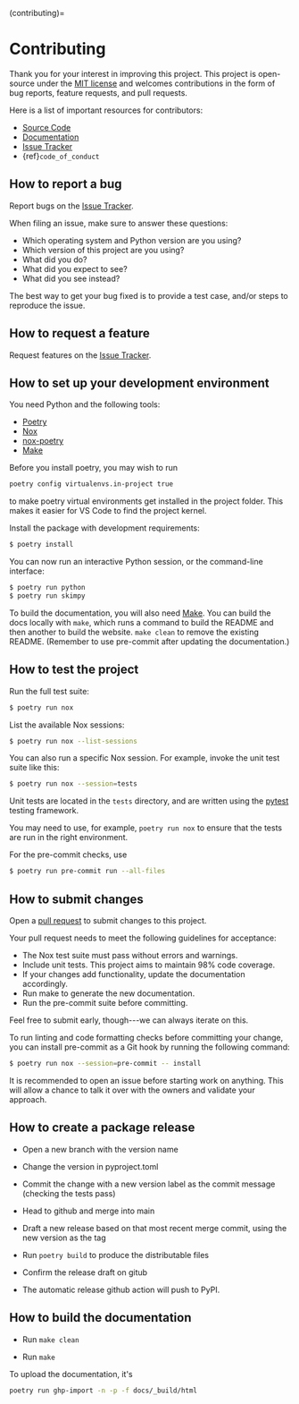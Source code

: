 (contributing)=
# Contributing

Thank you for your interest in improving this project. This project is
open-source under the [MIT license](https://opensource.org/licenses/MIT)
and welcomes contributions in the form of bug reports, feature requests,
and pull requests.

Here is a list of important resources for contributors:

- [Source Code](https://github.com/aeturrell/skimpy)
- [Documentation](https://aeturrell.github.io/skimpy/)
- [Issue Tracker](https://github.com/aeturrell/skimpy/issues)
- {ref}`code_of_conduct`

## How to report a bug

Report bugs on the [Issue
Tracker](https://github.com/aeturrell/skimpy/issues).

When filing an issue, make sure to answer these questions:

- Which operating system and Python version are you using?
- Which version of this project are you using?
- What did you do?
- What did you expect to see?
- What did you see instead?

The best way to get your bug fixed is to provide a test case, and/or
steps to reproduce the issue.

## How to request a feature

Request features on the [Issue
Tracker](https://github.com/aeturrell/skimpy/issues).

## How to set up your development environment

You need Python and the following tools:

- [Poetry](https://python-poetry.org/)
- [Nox](https://nox.thea.codes/)
- [nox-poetry](https://nox-poetry.readthedocs.io/)
- [Make](https://www.gnu.org/software/make/)

Before you install poetry, you may wish to run

```bash
poetry config virtualenvs.in-project true
```

to make poetry virtual environments get installed in the project folder. This makes it easier for VS Code to find the project kernel.

Install the package with development requirements:

```bash
$ poetry install
```

You can now run an interactive Python session, or the command-line
interface:

```bash
$ poetry run python
$ poetry run skimpy
```

To build the documentation, you will also need [Make](https://www.gnu.org/software/make/). You can build the docs locally with `make`, which runs a command to build the README and then another to build the website. `make clean` to remove the existing README. (Remember to use pre-commit after updating the documentation.)

## How to test the project

Run the full test suite:

```bash
$ poetry run nox
```

List the available Nox sessions:

```bash
$ poetry run nox --list-sessions
```

You can also run a specific Nox session. For example, invoke the unit
test suite like this:

```bash
$ poetry run nox --session=tests
```

Unit tests are located in the `tests` directory, and are written using
the [pytest](https://pytest.readthedocs.io/) testing framework.

You may need to use, for example, `poetry run nox` to ensure that the
tests are run in the right environment.

For the pre-commit checks, use

```bash
$ poetry run pre-commit run --all-files
```

## How to submit changes

Open a [pull request](https://github.com/aeturrell/skimpy/pulls) to
submit changes to this project.

Your pull request needs to meet the following guidelines for acceptance:

- The Nox test suite must pass without errors and warnings.
- Include unit tests. This project aims to maintain 98% code
  coverage.
- If your changes add functionality, update the documentation
  accordingly.
- Run make to generate the new documentation.
- Run the pre-commit suite before committing.

Feel free to submit early, though---we can always iterate on this.

To run linting and code formatting checks before committing your change,
you can install pre-commit as a Git hook by running the following
command:

```bash
$ poetry run nox --session=pre-commit -- install
```

It is recommended to open an issue before starting work on anything.
This will allow a chance to talk it over with the owners and validate
your approach.

## How to create a package release

- Open a new branch with the version name

- Change the version in pyproject.toml

- Commit the change with a new version label as the commit message (checking the tests pass)

- Head to github and merge into main

- Draft a new release based on that most recent merge commit, using the new version as the tag

- Run `poetry build` to produce the distributable files

- Confirm the release draft on gitub

- The automatic release github action will push to PyPI.

## How to build the documentation

- Run `make clean`

- Run `make`

To upload the documentation, it's

```bash
poetry run ghp-import -n -p -f docs/_build/html
```
